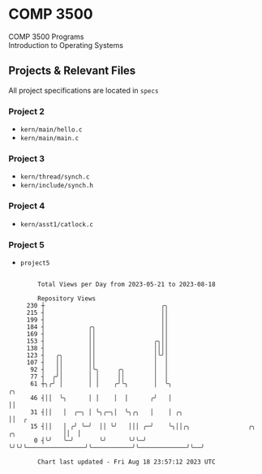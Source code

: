 # COMP 3500
COMP 3500 Programs  
Introduction to Operating Systems  
## Projects & Relevant Files
All project specifications are located in `specs`
### Project 2
- `kern/main/hello.c`
- `kern/main/main.c`
### Project 3
- `kern/thread/synch.c`
- `kern/include/synch.h`
### Project 4
- `kern/asst1/catlock.c`
### Project 5
- `project5`

```

        Total Views per Day from 2023-05-21 to 2023-08-18

        Repository Views
     230 ┼                                ╭╮
     215 ┤                                ││
     199 ┤                                ││
     184 ┤            ╭╮                  ││
     169 ┤            ││                  ││
     153 ┤            ││                ╭╮││
     138 ┤            ││                ││││
     123 ┤   ╭╮       ││                │╰╯│
     107 ┤   ││       ││                │  │
      92 ┤   ││       │╰╮     ╭╮        │  │
      77 ┤  ╭╯│       │ │     ││        │  │
      61 ┼╮╭╯ │       │ │    ╭╯╰╮       │  ╰╮                                                 ╭╮
      46 ┤││  ╰╮      │ │    │  │      ╭╯   │                                                 ││
      31 ┤││   │  ╭─╮ │ ╰╮╭─╮│  ╰╮╭╮   │    │ ╭╮                                              ││  ╭
      15 ┤││   │ ╭╯ ╰─╯  ││ ╰╯   │││ ╭─╯    ╰╮││╭╮                ╭╮           ╭╮             ││  │
       0 ┤╰╯   ╰─╯       ╰╯      ╰╯╰─╯       ╰╯╰╯╰────────────────╯╰───────────╯╰─────────────╯╰──╯

        Chart last updated - Fri Aug 18 23:57:12 2023 UTC
        
```
